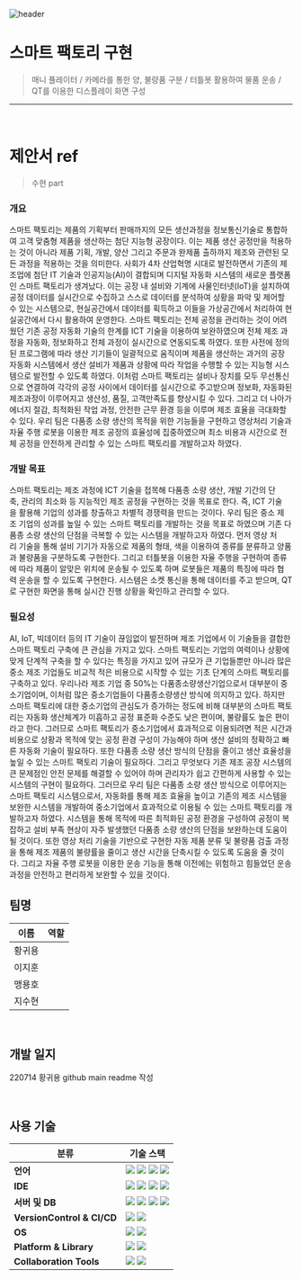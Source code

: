 ![header](https://capsule-render.vercel.app/api?type=waving&color=auto&height=350&section=header&text=Smart%20Factory&fontSize=70&animation=fadeIn&fontAlignY=38&desc=22%20IoT%20SW%20전문가%20개발%204팀&descAlignY=51&descAlign=62)
<!--# Smart-Factory

### 22 IoT SW 전문가 개발 4팀 공모전
<br>
!-->
# 스마트 팩토리 구현

> 매니 퓰레이터 / 카메라를 통한 양, 불량품 구분 / 터틀봇 활용하여 물품 운송 / QT를 이용한 디스플레이 화면 구성

--------------------------------------------------------------------------

<br>

# 제안서 ref

> 수현 part

### 개요
스마트 팩토리는 제품의 기획부터 판매까지의 모든 생산과정을 정보통신기술로 통합하여 고객 맞춤형 제품을 생산하는 첨단 지능형 공장이다. 이는 제품 생산 공정만을 적용하는 것이 아니라 제품 기획, 개발, 양산 그리고 주문과 완제품 출하까지 제조와 관련된 모든 과정을 적용하는 것을 의미한다.
사회가 4차 산업혁명 시대로 발전하면서 기존의 제조업에 첨단 IT 기술과 인공지능(AI)이 결합되며 디지털 자동화 시스템의 새로운 플랫폼인 스마트 팩토리가 생겨났다. 이는 공장 내 설비와 기계에 사물인터넷(IoT)을 설치하여 공정 데이터를 실시간으로 수집하고 스스로 데이터를 분석하여 상황을 파악 및 제어할 수 있는 시스템으로, 현실공간에서 데이터를 획득하고 이들을 가상공간에서 처리하여 현실공간에서 다시 활용하여 운영한다. 스마트 팩토리는 전체 공정을 관리하는 것이 어려웠던 기존 공정 자동화 기술의 한계를 ICT 기술을 이용하여 보완하였으며 전체 제조 과정을 자동화, 정보화하고 전체 과정이 실시간으로 연동되도록 하였다. 또한 사전에 정의된 프로그램에 따라 생산 기기들이 일괄적으로 움직이며 제품을 생산하는 과거의 공장 자동화 시스템에서 생산 설비가 제품과 상황에 따라 작업을 수행할 수 있는 지능형 시스템으로 발전할 수 있도록 하였다.
이처럼 스마트 팩토리는 설비나 장치를 모두 무선통신으로 연결하여 각각의 공정 사이에서 데이터를 실시간으로 주고받으며 정보화, 자동화된 제조과정이 이루어지고 생산성, 품질, 고객만족도를 향상시킬 수 있다. 그리고 더 나아가 에너지 절감, 최적화된 작업 과정, 안전한 근무 환경 등을 이루며 제조 효율을 극대화할 수 있다.
우리 팀은 다품종 소량 생산의 목적을 위한 기능들을 구현하고 영상처리 기술과 자율 주행 로봇을 이용한 제조 공정의 효율성에 집중하였으며 최소 비용과 시간으로 전체 공정을 안전하게 관리할 수 있는 스마트 팩토리를 개발하고자 하였다.

### 개발 목표
스마트 팩토리는 제조 과정에 ICT 기술을 접목해 다품종 소량 생산, 개발 기간의 단축, 관리의 최소화 등 지능적인 제조 공정을 구현하는 것을 목표로 한다. 즉, ICT 기술을 활용해 기업의 성과를 창출하고 차별적 경쟁력을 만드는 것이다. 우리 팀은 중소 제조 기업의 성과를 높일 수 있는 스마트 팩토리를 개발하는 것을 목표로 하였으며 기존 다품종 소량 생산의 단점을 극복할 수 있는 시스템을 개발하고자 하였다. 먼저 영상 처리 기술을 통해 설비 기기가 자동으로 제품의 형태, 색을 이용하여 종류를 분류하고 양품과 불량품을 구분하도록 구현한다. 그리고 터틀봇을 이용한 자율 주행을 구현하여 종류에 따라 제품이 알맞은 위치에 운송될 수 있도록 하며 로봇들은 제품의 특징에 따라 협력 운송을 할 수 있도록 구현한다. 시스템은 소켓 통신을 통해 데이터를 주고 받으며, QT로 구현한 화면을 통해 실시간 진행 상황을 확인하고 관리할 수 있다.

### 필요성
AI, IoT, 빅데이터 등의 IT 기술이 끊임없이 발전하며 제조 기업에서 이 기술들을 결합한 스마트 팩토리 구축에 큰 관심을 가지고 있다.
스마트 팩토리는 기업의 여력이나 상황에 맞게 단계적 구축을 할 수 있다는 특징을 가지고 있어 규모가 큰 기업들뿐만 아니라 많은 중소 제조 기업들도 비교적 적은 비용으로 시작할 수 있는 기초 단계의 스마트 팩토리를 구축하고 있다.
우리나라 제조 기업 중 50%는 다품종소량생산기업으로서 대부분이 중소기업이며, 이처럼 많은 중소기업들이 다품종소량생산 방식에 의지하고 있다.
하지만 스마트 팩토리에 대한 중소기업의 관심도가 증가하는 정도에 비해 대부분의 스마트 팩토리는 자동화 생산체계가 미흡하고 공정 표준화 수준도 낮은 편이며, 불량률도 높은 편이라고 한다.
그러므로 스마트 팩토리가 중소기업에서 효과적으로 이용되려면 적은 시간과 비용으로 상황과 목적에 맞는 공정 환경 구성이 가능해야 하며 생산 설비의 정확하고 빠른 자동화 기술이 필요하다. 또한 다품종 소량 생산 방식의 단점을 줄이고 생산 효율성을 높일 수 있는 스마트 팩토리 기술이 필요하다. 그리고 무엇보다 기존 제조 공장 시스템의 큰 문제점인 안전 문제를 해결할 수 있어야 하며 관리자가 쉽고 간편하게 사용할 수 있는 시스템의 구현이 필요하다.
그러므로 우리 팀은 다품종 소량 생산 방식으로 이루어지는 스마트 팩토리 시스템으로서, 자동화를 통해 제조 효율을 높이고 기존의 제조 시스템을 보완한 시스템을 개발하여 중소기업에서 효과적으로 이용될 수 있는 스마트 팩토리를 개발하고자 하였다.
시스템을 통해 목적에 따른 최적화된 공정 환경을 구성하여 공정이 복잡하고 설비 부족 현상이 자주 발생했던 다품종 소량 생산의 단점을 보완하는데 도움이 될 것이다. 또한 영상 처리 기술을 기반으로 구현한 자동 제품 분류 및 불량품 검출 과정을 통해 제조 제품의 불량률을 줄이고 생산 시간을 단축시킬 수 있도록 도움을 줄 것이다. 그리고 자율 주행 로봇을 이용한 운송 기능을 통해 이전에는 위험하고 힘들었던 운송 과정을 안전하고 편리하게 보완할 수 있을 것이다.

## 팀명

| 이름 | 역할 |
| ------ | ------------------------------------------------ |
| 황귀용 |  |
| 이지훈 |  |
| 맹용호 |  |
| 지수현 |  |

<br>

## 개발 일지

220714 황귀용 github main readme 작성

<br>

## 사용 기술 

| <center>분류</center> | <center>기술 스택</center> |
| :-------------------- | :-------------------------------------------------------------------------------------------------------------------------------------------------------------------------------------------------------------------------------------------------------------------------------------------------------------------------------------------------------------------------------------------------------------------------------------------- |
| __언어__ |<img src="https://img.shields.io/badge/C-A8B9CC?style=flat-square&logo=C&logoColor=white"/> <img src="https://img.shields.io/badge/C++-00599C?style=flat-square&logo=C%2B%2B&logoColor=white"/> <img src="https://img.shields.io/badge/Python-3776AB?style=flat-square&logo=Python&logoColor=white"/> <img src="https://img.shields.io/badge/Java-007396?style=flat-square&logo=Java&logoColor=white"/> |
| __IDE__ | <img src="https://img.shields.io/badge/Arduino-00979D?style=flat-square&logo=Arduino&logoColor=white"/> <img src="https://img.shields.io/badge/STM32-03234B?style=flat-square&logo=STMicroelectronics&logoColor=white"/> <img src="https://img.shields.io/badge/Raspberry Pi-A22846?style=flat-square&logo=Raspberry Pi&logoColor=white"/> <img src="https://img.shields.io/badge/Jetson Nano-76B900?style=flat-square&logo=NVIDIA&logoColor=white"/> |
| __서버 및 DB__|<img src="https://img.shields.io/badge/MSSQL-CC2927?style=flat-square&logo=Microsoft SQL Server&logoColor=white"/>  <img src="https://img.shields.io/badge/Apache-D22128?style=flat-square&logo=Apache&logoColor=white"/> <img src="https://img.shields.io/badge/PHP-777BB4?style=flat-square&logo=PHP&logoColor=white"/> <img src="https://img.shields.io/badge/MySQL-4479A1?style=flat-square&logo=MySQL&logoColor=white"/>|
| __VersionControl & CI/CD__| <img src="https://img.shields.io/badge/Git-F05032?style=flat-square&logo=Git&logoColor=white"/> <img src="https://img.shields.io/badge/GitHub-181717?style=flat-square&logo=GitHub&logoColor=white"/>|
| __OS__|<img src="https://img.shields.io/badge/Windows10-0078D6?style=flat-square&logo=Windows&logoColor=white"/> <img src="https://img.shields.io/badge/Ubuntu20.04-E95420?style=flat-square&logo=Ubuntu&logoColor=white"/>|
| __Platform & Library__|<img src="https://img.shields.io/badge/ROS-22314E?style=flat-square&logo=ROS&logoColor=white"/> <img src="https://img.shields.io/badge/OpenCV-5C3EE8?style=flat-square&logo=OpenCV&logoColor=white"/>|
| __Collaboration Tools__|<img src="https://img.shields.io/badge/Google Docs-4285F4?style=flat-square&logo=Google&logoColor=white"/>  <img src="https://img.shields.io/badge/Notion-000000?style=flat-square&logo=Notion&logoColor=white"/>|

